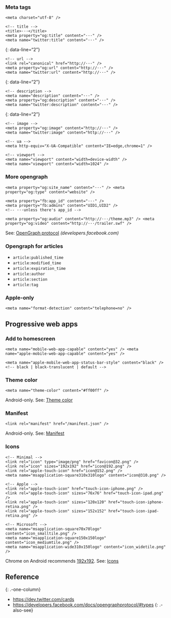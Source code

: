 ### Meta tags

    <meta charset="utf-8" />

    <!-- title -->
    <title>···</title>
    <meta property="og:title" content="···" />
    <meta name="twitter:title" content="···" />

{: data-line=“2”}

    <!-- url -->
    <link rel="canonical" href="http://···" />
    <meta property="og:url" content="http://···" />
    <meta name="twitter:url" content="http://···" />

{: data-line=“2”}

    <!-- description -->
    <meta name="description" content="···" />
    <meta property="og:description" content="···" />
    <meta name="twitter:description" content="···" />

{: data-line=“2”}

    <!-- image -->
    <meta property="og:image" content="http://···" />
    <meta name="twitter:image" content="http://···" />

    <!-- ua -->
    <meta http-equiv="X-UA-Compatible" content="IE=edge,chrome=1" />

    <!-- viewport -->
    <meta name="viewport" content="width=device-width" />
    <meta name="viewport" content="width=1024" />

### More opengraph

    <meta property="og:site_name" content="···" /> <meta property="og:type" content="website" />

    <meta property="fb:app_id" content="···" />
    <meta property="fb:admins" content="UID1,UID2" />
    <!-- ···unless there's app_id -->

    <meta property="og:audio" content="http://···/theme.mp3" /> <meta property="og:video" content="http://···/trailer.swf" />

See: [OpenGraph protocol](https://developers.facebook.com/docs/opengraphprotocol/) *(developers.facebook.com)*

### Opengraph for articles

-   `article:published_time`
-   `article:modified_time`
-   `article:expiration_time`
-   `article:author`
-   `article:section`
-   `article:tag`

### Apple-only

    <meta name="format-detection" content="telephone=no" />

Progressive web apps
--------------------

### Add to homescreen

    <meta name="mobile-web-app-capable" content="yes" /> <meta name="apple-mobile-web-app-capable" content="yes" />

    <meta name="apple-mobile-web-app-status-bar-style" content="black" />
    <!-- black | black-translucent | default -->

### Theme color

    <meta name="theme-color" content="#ff00ff" />

Android-only. See: [Theme color](https://developers.google.com/web/updates/2014/11/Support-for-theme-color-in-Chrome-39-for-Android)

### Manifest

    <link rel="manifest" href="/manifest.json" />

Android-only. See: [Manifest](https://developers.google.com/web/fundamentals/engage-and-retain/web-app-manifest/)

### Icons

    <!-- Minimal -->
    <link rel="icon" type="image/png" href="favicon@32.png" />
    <link rel="icon" sizes="192x192" href="icon@192.png" />
    <link rel="apple-touch-icon" href="icon@152.png" />
    <meta name="msapplication-square310x310logo" content="icon@310.png" />

    <!-- Apple -->
    <link rel="apple-touch-icon" href="touch-icon-iphone.png" />
    <link rel="apple-touch-icon" sizes="76x76" href="touch-icon-ipad.png" />
    <link rel="apple-touch-icon" sizes="120x120" href="touch-icon-iphone-retina.png" />
    <link rel="apple-touch-icon" sizes="152x152" href="touch-icon-ipad-retina.png" />

    <!-- Microsoft -->
    <meta name="msapplication-square70x70logo" content="icon_smalltile.png" />
    <meta name="msapplication-square150x150logo" content="icon_mediumtile.png" />
    <meta name="msapplication-wide310x150logo" content="icon_widetile.png" />

Chrome on Android recommends [192x192](https://developers.google.com/web/updates/2014/11/Support-for-theme-color-in-Chrome-39-for-Android). See: [Icons](https://developers.google.com/web/fundamentals/design-and-ui/browser-customization/)

Reference
---------

{: .-one-column}

-   <a href="https://dev.twitter.com/cards" class="uri">https://dev.twitter.com/cards</a>
-   <a href="https://developers.facebook.com/docs/opengraphprotocol/#types" class="uri">https://developers.facebook.com/docs/opengraphprotocol/#types</a> {: .-also-see}
